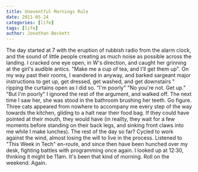 ```yaml
---
title: Uneventful Mornings Rule
date: 2011-05-24
categories: [life]
tags: [life]
author: Jonathan Beckett
---
```


The day started at 7 with the eruption of rubbish radio from the alarm clock, and the sound of little people creating as much noise as possible across the landing. I cracked one eye open, in W's direction, and caught her grinning at the girl's audible antics. "Make me a cup of tea, and I'll get them up". On my way past their rooms, I wandered in anyway, and barked sargeant major instructions to get up, get dressed, get washed, and get downstairs " ripping the curtains open as I did so. "I'm poorly" "No you're not. Get up." "But I'm poorly" I ignored the rest of the argument, and walked off. The next time I saw her, she was stood in the bathroom brushing her teeth. Go figure. Three cats appeared from nowhere to accompany me every step of the way towards the kitchen, gliding to a halt near their food bag. If they could have pointed at their mouth, they would have (in reality, they wait for a few moments before standing on their back legs, and sinking front claws into me while I make lunches). The rest of the day so far? Cycled to work against the wind, almost losing the will to live in the process. Listened to "This Week in Tech" en-route, and since then have been hunched over my desk, fighting battles with programming once again. I looked up at 12:30, thinking it might be 11am. It's been that kind of morning. Roll on the weekend. Again.